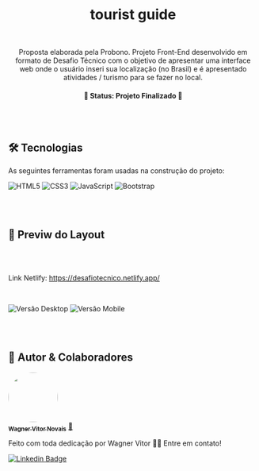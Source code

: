 <h1 align="center">tourist guide</h1>

<br>

<p align="center">Proposta elaborada pela Probono. Projeto Front-End desenvolvido em formato de Desafio Técnico com o objetivo de apresentar uma interface web onde o usuário inseri sua localização (no Brasil) e é apresentado atividades / turismo para se fazer no local.</p>
<h4 align="center"> 
	🚧 Status: Projeto Finalizado  🚧
</h4>

<br>
<br>

## 🛠 Tecnologias

As seguintes ferramentas foram usadas na construção do projeto:

![HTML5](https://img.shields.io/badge/html5-%23E34F26.svg?style=for-the-badge&logo=html5&logoColor=white)
![CSS3](https://img.shields.io/badge/css3-%231572B6.svg?style=for-the-badge&logo=css3&logoColor=white)
![JavaScript](https://img.shields.io/badge/javascript-%23323330.svg?style=for-the-badge&logo=javascript&logoColor=%23F7DF1E)
![Bootstrap](	https://img.shields.io/badge/Bootstrap-563D7C?style=for-the-badge&logo=bootstrap&logoColor=white)

<br>
<br>

## 🎨 Previw do Layout

<br>
<br>

Link Netlify: https://desafiotecnico.netlify.app/

<br>

![Versão Desktop](https://user-images.githubusercontent.com/89936463/158834718-3ae12e46-2c5b-4f7e-8e7c-351cd949a7b4.PNG)
![Versão Mobile](https://user-images.githubusercontent.com/89936463/158834759-f8b9dcc6-6a6f-41bb-a7d4-4d26c439cefd.PNG)

<br>
<br>


## 🤝 Autor & Colaboradores

<a href="https://www.linkedin.com/in/wagner-vitor-novais">
 <img style="border-radius: 50%;" src="https://avatars.githubusercontent.com/u/89936463?s=400&u=e299a61a15d52f1558fb44bd041f81fcbaa06b41&v=4" width="100px;" alt=""/>
 <br />
 <sub><b>Wagner Vitor Novais</b></sub></a> <a href="https://github.com/Tsukhiro" title="Wagner">🚀</a>

<br>

Feito com toda dedicação por Wagner Vitor 👋🏽 Entre em contato!

[![Linkedin Badge](https://img.shields.io/badge/-Wagner-blue?style=flat-square&logo=Linkedin&logoColor=white&link=https://www.linkedin.com/in/wagner-vitor-novais/)](https://www.linkedin.com/in/wagner-vitor-novais/)







